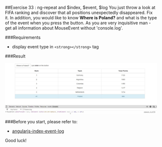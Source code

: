##Exercise 33 : ng-repeat and $index, $event, $log
You just throw a look at FIFA ranking and discover that all positions unexpectedly disappeared. Fix it. In addition, you would like to know **Where is Poland?** and what is the type of the event when you press the button. 
As you are very inquisitive man - get all information about MouseEvent without 'console.log'.

###Requirements
* display event type in ```<strong></strong>``` tag

###Result

![alt text](app/assets/rank.jpg "Rank")

###Before you start, please refer to:
* [angularjs-index-event-log](https://egghead.io/lessons/angularjs-index-event-log)

Good luck!
